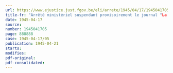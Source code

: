 ```yaml
---
url: https://www.ejustice.just.fgov.be/eli/arrete/1945/04/17/1945041705/justel
title-fr: "Arrêté ministériel suspendant provisoirement le journal "La Voie de Lenine""
date: 1945-04-17
source:
number: 1945041705
page: 888888
case: 1945-04-17/05
publication: 1945-04-21
starts:
modifies:
pdf-original:
pdf-consolidated:
---
```



